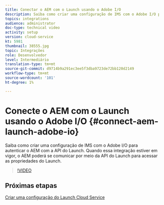 ```yaml
---
title: Conectar o AEM com o Launch usando o Adobe I/O
description: Saiba como criar uma configuração de IMS com o Adobe I/O para autenticar o AEM com a API do Launch. Quando essa integração estiver em vigor, o AEM poderá se comunicar por meio da API do Launch para acessar as propriedades do Launch.
topics: integrations
audience: administrator
doc-type: technical video
activity: setup
version: cloud-service
kt: 5981
thumbnail: 38555.jpg
topic: Integrações
role: Desenvolvedor
level: Intermediário
translation-type: tm+mt
source-git-commit: d9714b9a291ec3ee5f3dba9723de72bb120d2149
workflow-type: tm+mt
source-wordcount: '101'
ht-degree: 1%

---
```



# Conecte o AEM com o Launch usando o Adobe I/O {#connect-aem-launch-adobe-io}

Saiba como criar uma configuração de IMS com o Adobe I/O para autenticar o AEM com a API do Launch. Quando essa integração estiver em vigor, o AEM poderá se comunicar por meio da API do Launch para acessar as propriedades do Launch.

>[!VIDEO](https://video.tv.adobe.com/v/38555?quality=12&learn=on)

## Próximas etapas

[Criar uma configuração do Launch Cloud Service](create-launch-cloud-service.md)
